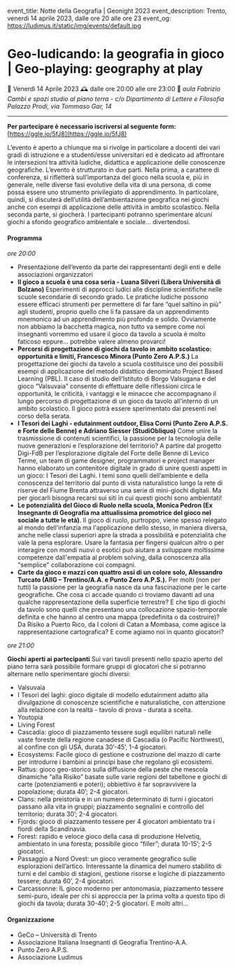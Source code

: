 event_title: Notte della Geografia | Geonight 2023
event_description: Trento, venerdì 14 aprile 2023, dalle ore 20 alle ore 23
event_og: https://ludimus.it/static/img/events/default.jpg

# Geo-ludicando: la geografia in gioco | Geo-playing: geography at play

📅 Venerdì 14 Aprile 2023
🕰 dalle ore 20:00 alle ore 23:00
📍 _aula Fabrizio Cambi e spazi studio al piano terra - c/o Dipartimento di Lettere e Filosofia Palazzo Prodi, via Tommaso Gar, 14_

---

**Per partecipare è necessario iscriversi al seguente form:** [https://ggle.io/5fJ8](https://ggle.io/5fJ8)

L’evento è aperto a chiunque ma si rivolge in particolare a docenti dei vari gradi di istruzione e a studenti/esse universitari ed è dedicato ad affrontare le intersezioni tra attività ludiche, didattica e applicazione delle conoscenze geografiche.
L’evento è strutturato in due parti. Nella prima, a carattere di conferenza, si rifletterà sull’importanza del gioco nella scuola e, più in generale, nelle diverse fasi evolutive della vita di una persona, di come possa essere uno strumento privilegiato di apprendimento.
In particolare, quindi, si discuterà dell’utilità dell’ambientazione geografica nei giochi anche con esempi di applicazione delle attività in ambito scolastico.
Nella seconda parte, si giocherà. I partecipanti potranno sperimentare alcuni giochi a sfondo geografico ambientale e sociale… divertendosi.

#### Programma

_ore 20:00_

- Presentazione dell’evento da parte dei rappresentanti degli enti e delle associazioni organizzatori
- **Il gioco a scuola è una cosa seria - Luana Silveri (Libera Università di Bolzano)**
Esperimenti di approcci ludici alle discipline scientifiche nelle scuole secondarie di secondo grado. Le pratiche ludiche possono essere efficaci strumenti per permettere di far fare “quel saltino in più” agli studenti, proprio quello che li fa passare da un apprendimento mnemonico ad un apprendimento più profondo e solido. Ovviamente non abbiamo la bacchetta magica, non tutto va sempre come noi insegnanti vorremmo ed usare il gioco da tavolo a scuola è molto faticoso eppure… potrebbe valere almeno provarci!
- **Percorsi di progettazione di giochi da tavolo in ambito scolastico: opportunità e limiti, Francesco Minora (Punto Zero A.P.S.)** La progettazione dei giochi da tavolo a scuola costituisce uno dei possibili esempi di applicazione del metodo didattico denominato Project Based Learning (PBL). Il caso di studio dell’Istituto di Borgo Valsugana e del gioco “Valsuvaia” consente di effettuare delle riflessioni circa le opportunità, le criticità, i vantaggi e le minacce che accompagnano il lungo percorso di progettazione di un gioco da tavolo all’interno di un ambito scolastico. Il gioco potrà essere sperimentato dai presenti nel corso della serata.
- **I Tesori dei Laghi - edutainment outdoor, Elisa Corni (Punto Zero A.P.S. e Forte delle Benne) e Adriano Siesser (StudiObliquo)** Come unire la trasmissione di contenuti scientifici, la passione per la tecnologia delle nuove generazioni e l’esplorazione del territorio? A partire dal progetto Digi-FdB per l’esplorazione digitale del Forte delle Benne di Levico Terme, un team di game designer, programmatori e project manager hanno elaborato un contenitore digitale in grado di unire questi aspetti in un gioco: I Tesori dei Laghi. I temi sono quelli dell’ambiente e della conoscenza del territorio dal punto di vista naturalistico lungo la rete di riserve del Fiume Brenta attraverso una serie di mini-giochi digitali. Ma per giocarli bisogna recarsi sui siti in cui questi giochi sono ambientati!
- **Le potenzialità del Gioco di Ruolo nella scuola, Monica Pedron (Ex Insegnante di Geografia ma attualissima promotrice del gioco nel sociale a tutte le età)**. Il gioco di ruolo, purtroppo, viene spesso relegato al mondo dell'infanzia ma l'applicazione dello stesso, in maniera diversa, anche nelle classi superiori apre la strada a possibilità e potenzialità che vale la pena esplorare. Usare la fantasia per fingersi qualcun altro o per interagire con mondi nuovi o esotici può aiutare a sviluppare moltissime competenze dall'empatia al problem solving, dalla conoscenza alla "semplice" collaborazione coi compagni.
- **Carte da gioco e mazzi con quattro assi di un colore solo, Alessandro Turcato (AIIG – Trentino/A.A. e Punto Zero A.P.S.).** Per molti (non per tutti) la passione per la geografia nasce da una fascinazione per le carte geografiche. Che cosa ci accade quando ci troviamo davanti ad una qualche rappresentazione della superficie terrestre? E che tipo di giochi da tavolo sono quelli che presentano una collocazione spazio-temporale definita e che hanno al centro una mappa (predefinita o da costruire)? Da Risiko a Puerto Rico, da I coloni di Catan a Mombasa, come agisce la rappresentazione cartografica? E come agiamo noi in quanto giocatori?

_ore 21:00_

**Giochi aperti ai partecipanti**
Sui vari tavoli presenti nello spazio aperto del piano terra sarà possibile formare gruppi di giocatori che si potranno alternare nello sperimentare giochi diversi:

- Valsuvaia
- I Tesori dei laghi: gioco digitale di modello edutainment adatto alla divulgazione di conoscenze scientifiche e naturalistiche, con attenzione alla relazione con la realtà - tavolo di prova - durata a scelta.
- Youtopia
- Living Forest
- Cascadia: gioco di piazzamento tessere sugli equilibri naturali nelle vaste foreste della regione canadese di Cascadia (o Pacific Northwest), al confine con gli USA, durata 30’-45’, 1-4 giocatori.
- Ecosystems: Facile gioco di gestione e costruzione del mazzo di carte per introdurre i bambini ai principi base che regolano gli ecosistemi.
- Rattus: gioco geo-storico sulla diffusione della peste che mescola dinamiche “alla Risiko” basate sulle varie regioni del tabellone e giochi di carte (potenziamenti e poteri); obbiettivo è far sopravvivere la popolazione; durata 40’; 2-4 giocatori.
- Clans: nella preistoria e in un numero determinato di turni i giocatori passano alla vita in gruppi; piazzamento segnalini e controllo del territorio; durata 30’; 2-4 giocatori.
- Fjords: gioco di piazzamento tessere per 4 giocatori ambientato tra i fiordi della Scandinavia.
- Forest: rapido e veloce gioco della casa di produzione Helvetiq, ambientato in una foresta; possibile gioco “filler”; durata 10-15’; 2-5 giocatori.
- Passaggio a Nord Ovest: un gioco veramente geografico sulle esplorazioni dell’artico. Interessante la dinamica del numero stabilito di turni e del cambio di stagioni, gestione risorse e logiche di piazzamento tessere; durata 60’, 2-4 giocatori.
- Carcassonne: IL gioco moderno per antonomasia, piazzamento tessere semi-puro, ideale per chi si approccia per la prima volta a questo tipo di giochi da tavola; durata 30-40’; 2-5 giocatori.
E molti altri...

#### Organizzazione

- GeCo – Università di Trento
- Associazione Italiana Insegnanti di Geografia Trentino-A.A.
- Punto Zero A.P.S.
- Associazione Ludimus
